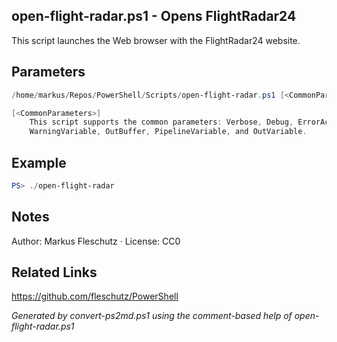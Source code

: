 ## open-flight-radar.ps1 - Opens FlightRadar24

This script launches the Web browser with the FlightRadar24 website.

## Parameters
```powershell
/home/markus/Repos/PowerShell/Scripts/open-flight-radar.ps1 [<CommonParameters>]

[<CommonParameters>]
    This script supports the common parameters: Verbose, Debug, ErrorAction, ErrorVariable, WarningAction, 
    WarningVariable, OutBuffer, PipelineVariable, and OutVariable.
```

## Example
```powershell
PS> ./open-flight-radar

```

## Notes
Author: Markus Fleschutz · License: CC0

## Related Links
https://github.com/fleschutz/PowerShell

*Generated by convert-ps2md.ps1 using the comment-based help of open-flight-radar.ps1*
